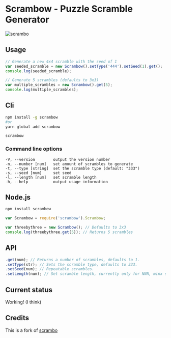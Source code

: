 # Scrambow - Puzzle Scramble Generator
![scrambo](http://rawgithub.com/nickcolley/scrambo/master/scrambo.svg)

## Usage
```javascript
// Generate a new 4x4 scramble with the seed of 1
var seeded_scramble = new Scrambow().setType('444').setSeed(1).get();
console.log(seeded_scramble);

// Generate 5 scrambles (defaults to 3x3)
var multiple_scrambles = new Scrambow().get(5);
console.log(multiple_scrambles);
```

## Cli
```bash
npm install -g scrambow
#or
yarn global add scrambow

scrambow
```
### Command line options
```
-V, --version        output the version number
-n, --number [num]   set amount of scrambles to generate
-t, --type [string]  set the scramble type (default: "333")
-s, --seed [num]     set seed
-l, --length [num]   set scramble length
-h, --help           output usage information
```

## Node.js
```bash
npm install scrambow
```
```javascript
var Scrambow = require('scrambow').Scrambow;

var threebythree = new Scrambow(); // Defaults to 3x3
console.log(threebythree.get(5)); // Returns 5 scrambles
```

## API
```javascript
.get(num); // Returns a number of scrambles, defaults to 1.
.setType(str); // Sets the scramble type, defaults to 333.
.setSeed(num); // Repeatable scrambles.
.setLength(num); // Set scramble length, currently only for NNN, minx scrambles.
```

## Current status
Working! (I think)

## Credits
This is a fork of [scrambo](https://github.com/nickcolley/scrambo)
